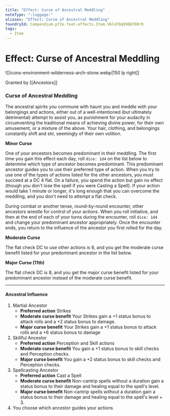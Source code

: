 ```yaml
---
title: "Effect: Curse of Ancestral Meddling"
noteType: ":luggage:"
aliases: "Effect: Curse of Ancestral Meddling"
foundryId: Compendium.pf2e.feat-effects.Item.V6lnFOq998B76Rr0
tags:
  - Item
---
```


# Effect: Curse of Ancestral Meddling
![[icons-environment-wilderness-arch-stone.webp|150 lp right]]

Granted by [[Ancestors]]

### Curse of Ancestral Meddling

The ancestral spirits you commune with haunt you and meddle with your belongings and actions, either out of a well-intentioned (but ultimately detrimental) attempt to assist you, as punishment for your audacity in circumventing the traditional means of achieving divine power, for their own amusement, or a mixture of the above. Your hair, clothing, and belongings constantly shift and stir, seemingly of their own volition.

**Minor Curse**

One of your ancestors becomes predominant in their meddling. The first time you gain this effect each day, roll `dice: 1d4` on the list below to determine which type of ancestor becomes predominant. This predominant ancestor guides you to use their preferred type of action. When you try to use one of the types of actions listed for the other ancestors, you must succeed at a DC 4 flat. On a failure, you spend the action but gain no effect (though you don't lose the spell if you were Casting a Spell). If your action would take 1 minute or longer, it's long enough that you can overcome the meddling, and you don't need to attempt a flat check.

During combat or another tense, round-by-round encounter, other ancestors wrestle for control of your actions. When you roll initiative, and then at the end of each of your turns during the encounter, roll `dice: 1d4` and change your predominant ancestor appropriately. Once the encounter ends, you return to the influence of the ancestor you first rolled for the day.

**Moderate Curse**

The flat check DC to use other actions is 6, and you get the moderate curse benefit listed for your predominant ancestor in the list below.

**Major Curse (11th)**

The flat check DC is 8, and you get the major curse benefit listed for your predominant ancestor instead of the moderate curse benefit.

* * *

#### Ancestral Influence

1.  Martial Ancestor
    *   **Preferred action** Strikes
    *   **Moderate curse benefit** Your Strikes gain a +1 status bonus to attack rolls and a +2 status bonus to damage.
    *   **Major curse benefit** Your Strikes gain a +1 status bonus to attack rolls and a +6 status bonus to damage
2.  Skillful Ancestor
    *   **Preferred action** Perception and Skill actions
    *   **Moderate curse benefit** You gain a +1 status bonus to skill checks and Perception checks.
    *   **Major curse benefit** You gain a +2 status bonus to skill checks and Perception checks.
3.  Spellcasting Ancestor
    *   **Preferred action** Cast a Spell
    *   **Moderate curse benefit** Non-cantrip spells without a duration gain a status bonus to their damage and healing equal to the spell's level.
    *   **Major curse benefit** Non-cantrip spells without a duration gain a status bonus to their damage and healing equal to the spell's level + 3.
4.  You choose which ancestor guides your actions
